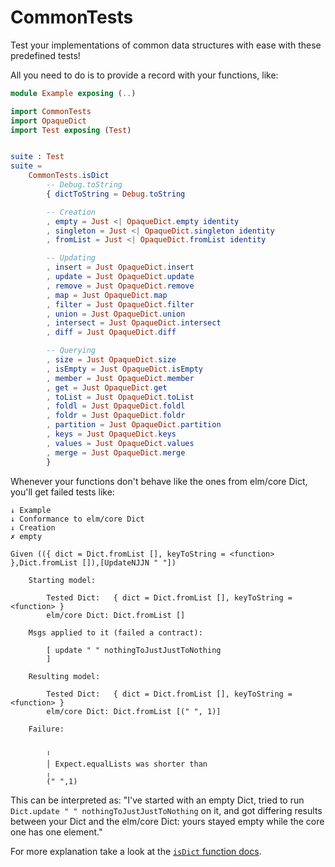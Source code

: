 # CommonTests

Test your implementations of common data structures with ease with these predefined tests!

All you need to do is to provide a record with your functions, like:

```elm
module Example exposing (..)

import CommonTests
import OpaqueDict
import Test exposing (Test)


suite : Test
suite =
    CommonTests.isDict
        -- Debug.toString
        { dictToString = Debug.toString

        -- Creation
        , empty = Just <| OpaqueDict.empty identity
        , singleton = Just <| OpaqueDict.singleton identity
        , fromList = Just <| OpaqueDict.fromList identity

        -- Updating
        , insert = Just OpaqueDict.insert
        , update = Just OpaqueDict.update
        , remove = Just OpaqueDict.remove
        , map = Just OpaqueDict.map
        , filter = Just OpaqueDict.filter
        , union = Just OpaqueDict.union
        , intersect = Just OpaqueDict.intersect
        , diff = Just OpaqueDict.diff

        -- Querying
        , size = Just OpaqueDict.size
        , isEmpty = Just OpaqueDict.isEmpty
        , member = Just OpaqueDict.member
        , get = Just OpaqueDict.get
        , toList = Just OpaqueDict.toList
        , foldl = Just OpaqueDict.foldl
        , foldr = Just OpaqueDict.foldr
        , partition = Just OpaqueDict.partition
        , keys = Just OpaqueDict.keys
        , values = Just OpaqueDict.values
        , merge = Just OpaqueDict.merge
        }
```

Whenever your functions don't behave like the ones from elm/core Dict, you'll get failed tests like:

```
↓ Example
↓ Conformance to elm/core Dict
↓ Creation
✗ empty

Given (({ dict = Dict.fromList [], keyToString = <function> },Dict.fromList []),[UpdateNJJN " "])

    Starting model:

        Tested Dict:   { dict = Dict.fromList [], keyToString = <function> }
        elm/core Dict: Dict.fromList []

    Msgs applied to it (failed a contract):

        [ update " " nothingToJustJustToNothing
        ]

    Resulting model:

        Tested Dict:   { dict = Dict.fromList [], keyToString = <function> }
        elm/core Dict: Dict.fromList [(" ", 1)]

    Failure:


        ╵
        │ Expect.equalLists was shorter than
        ╷
        (" ",1)
```

This can be interpreted as: "I've started with an empty Dict, tried to run `Dict.update " " nothingToJustJustToNothing` on it, and got differing results between your Dict and the elm/core Dict: yours stayed empty while the core one has one element."

For more explanation take a look at the [`isDict` function docs](CommonTests#isDict).
